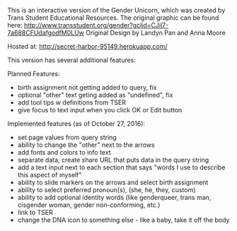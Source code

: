 This is an interactive version of the Gender Unicorn, which was created by Trans Student Educational Resources. The original graphic can be found here: 
http://www.transstudent.org/gender?gclid=CJil7-7a688CFUdafgodfM0LUw
Original Design by Landyn Pan and Anna Moore

Hosted at:
http://secret-harbor-95149.herokuapp.com/

This version has several additional features:

Planned Features: 
 - birth assignment not getting added to query, fix
 - optional "other" text geting added as "undefined", fix
 - add tool tips w definitions from TSER
 - give focus to text input when you click OK or Edit button

Implemented features (as of October 27, 2016):
 - set page values from query string
 - ability to change the "other" next to the arrows
 - add fonts and colors to info text
 - separate data, create share URL that puts data in the query string
 - add a text input next to each section that says  "words I use to describe this aspect of myself"
 - ability to slide markers on the arrows and select birth assignment
 - ability to select preferred pronoun(s), (she, he, they, custom)
 - ability to add optional identity words (like genderqueer, trans man, cisgender woman, gender non-conforming, etc.)
 - link to TSER
 - change the DNA icon to something else - like a baby, take it off the body